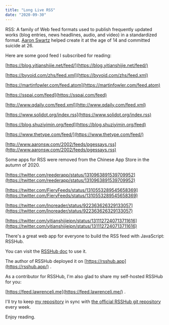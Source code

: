 ```yaml
---
title: "Long Live RSS"
date: "2020-09-30"
---
```


RSS: A family of Web feed formats used to publish frequently updated works (blog entries, news headlines, audio, and video) in a standardized format. [Aaron Swartz](http://www.aaronsw.com/) helped create it at the age of 14 and committed suicide at 26.

Here are some good feed I subscribed for reading:

[https://blog.yitianshijie.net/feed/](https://blog.yitianshijie.net/feed/)

[https://byvoid.com/zhs/feed.xml](https://byvoid.com/zhs/feed.xml)

[https://martinfowler.com/feed.atom](https://martinfowler.com/feed.atom)

[https://sspai.com/feed](https://sspai.com/feed)

[http://www.qdaily.com/feed.xml](http://www.qdaily.com/feed.xml)

[https://www.solidot.org/index.rss](https://www.solidot.org/index.rss)

[https://blog.shuziyimin.org/feed](https://blog.shuziyimin.org/feed)

[https://www.thetype.com/feed/](https://www.thetype.com/feed/)

[http://www.aaronsw.com/2002/feeds/pgessays.rss](http://www.aaronsw.com/2002/feeds/pgessays.rss)

Some apps for RSS were removed from the Chinese App Store in the autumn of 2020.

[https://twitter.com/reederapp/status/1310963891539709952](https://twitter.com/reederapp/status/1310963891539709952)

[https://twitter.com/FieryFeeds/status/1310553289545658369](https://twitter.com/FieryFeeds/status/1310553289545658369)

[https://twitter.com/Inoreader/status/922363626329133057](https://twitter.com/Inoreader/status/922363626329133057)

[https://twitter.com/yitianshijieipn/status/1311127240713711616](https://twitter.com/yitianshijieipn/status/1311127240713711616)

There's a great web app for everyone to build the RSS feed with JavaScript: RSSHub.

You can visit the [RSSHub doc](https://docs.rsshub.app/) to use it.

The author of RSSHub deployed it on [https://rsshub.app](https://rsshub.app/) .

As a contributor for RSSHub, I'm also glad to share my self-hosted RSSHub for you:

[https://feed.lawrenceli.me](https://feed.lawrenceli.me/) .

I'll try to keep [my repository](https://github.com/Lonor/RSSHub) in sync with [the official RSSHub git repository](https://github.com/DIYgod/RSSHub) every week.

Enjoy reading.
